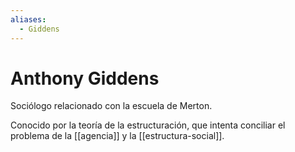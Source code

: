 ```yaml
---
aliases:
  - Giddens
---
```

# Anthony Giddens
Sociólogo relacionado con la escuela de Merton.

Conocido por la teoría de la estructuración, que intenta conciliar el problema de la [[agencia]] y la [[estructura-social]]. 